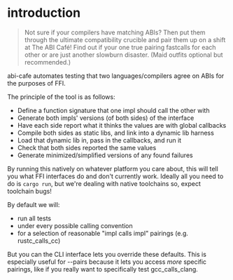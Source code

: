 # introduction

> Not sure if your compilers have matching ABIs? Then put them through the ultimate compatibility crucible and pair them up on a shift at The ABI Café! Find out if your one true pairing fastcalls for each other or are just another slowburn disaster. (Maid outfits optional but recommended.)

abi-cafe automates testing that two languages/compilers agree on ABIs for the purposes of FFI.

The principle of the tool is as follows:

* Define a function signature that one impl should call the other with
* Generate both impls' versions (of both sides) of the interface
* Have each side report what it thinks the values are with global callbacks
* Compile both sides as static libs, and link into a dynamic lib harness
* Load that dynamic lib in, pass in the callbacks, and run it
* Check that both sides reported the same values
* Generate minimized/simplified versions of any found failures

By running this natively on whatever platform you care about, this will tell you what FFI interfaces do and don't currently work. Ideally all you need to do is `cargo run`, but we're dealing with native toolchains so, expect toolchain bugs!

By default we will:

* run all tests
* under every possible calling convention
* for a selection of reasonable "impl calls impl" pairings (e.g. rustc_calls_cc)

But you can the CLI interface lets you override these defaults. This is especially useful for --pairs because it lets you access *more* specific pairings, like if you really want to specifically test gcc_calls_clang.

